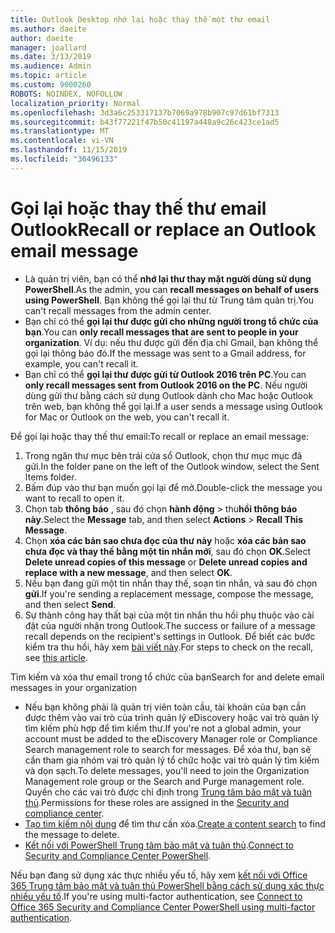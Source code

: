 ```yaml
---
title: Outlook Desktop nhớ lại hoặc thay thế một thư email
ms.author: daeite
author: daeite
manager: joallard
ms.date: 3/13/2019
ms.audience: Admin
ms.topic: article
ms.custom: 9000260
ROBOTS: NOINDEX, NOFOLLOW
localization_priority: Normal
ms.openlocfilehash: 3d3a6c253317137b7069a978b907c97d61bf7313
ms.sourcegitcommit: b43f77221f47b50c41197a448a9c26c423ce1ad5
ms.translationtype: MT
ms.contentlocale: vi-VN
ms.lasthandoff: 11/15/2019
ms.locfileid: "36496133"
---
```

# <a name="recall-or-replace-an-outlook-email-message"></a><span data-ttu-id="23db7-102">Gọi lại hoặc thay thế thư email Outlook</span><span class="sxs-lookup"><span data-stu-id="23db7-102">Recall or replace an Outlook email message</span></span>

- <span data-ttu-id="23db7-103">Là quản trị viên, bạn có thể **nhớ lại thư thay mặt người dùng sử dụng PowerShell**.</span><span class="sxs-lookup"><span data-stu-id="23db7-103">As the admin, you can **recall messages on behalf of users using PowerShell**.</span></span> <span data-ttu-id="23db7-104">Bạn không thể gọi lại thư từ Trung tâm quản trị.</span><span class="sxs-lookup"><span data-stu-id="23db7-104">You can't recall messages from the admin center.</span></span>
- <span data-ttu-id="23db7-105">Bạn chỉ có thể **gọi lại thư được gửi cho những người trong tổ chức của bạn**.</span><span class="sxs-lookup"><span data-stu-id="23db7-105">You can **only recall messages that are sent to people in your organization**.</span></span> <span data-ttu-id="23db7-106">Ví dụ: nếu thư được gửi đến địa chỉ Gmail, bạn không thể gọi lại thông báo đó.</span><span class="sxs-lookup"><span data-stu-id="23db7-106">If the message was sent to a Gmail address, for example, you can't recall it.</span></span>
- <span data-ttu-id="23db7-107">Bạn chỉ có thể **gọi lại thư được gửi từ Outlook 2016 trên PC**.</span><span class="sxs-lookup"><span data-stu-id="23db7-107">You can **only recall messages sent from Outlook 2016 on the PC**.</span></span> <span data-ttu-id="23db7-108">Nếu người dùng gửi thư bằng cách sử dụng Outlook dành cho Mac hoặc Outlook trên web, bạn không thể gọi lại.</span><span class="sxs-lookup"><span data-stu-id="23db7-108">If a user sends a message using Outlook for Mac or Outlook on the web, you can't recall it.</span></span>

<span data-ttu-id="23db7-109">Để gọi lại hoặc thay thế thư email:</span><span class="sxs-lookup"><span data-stu-id="23db7-109">To recall or replace an email message:</span></span>

1. <span data-ttu-id="23db7-110">Trong ngăn thư mục bên trái cửa sổ Outlook, chọn thư mục mục đã gửi.</span><span class="sxs-lookup"><span data-stu-id="23db7-110">In the folder pane on the left of the Outlook window, select the Sent Items folder.</span></span>
1. <span data-ttu-id="23db7-111">Bấm đúp vào thư bạn muốn gọi lại để mở.</span><span class="sxs-lookup"><span data-stu-id="23db7-111">Double-click the message you want to recall to open it.</span></span>
1. <span data-ttu-id="23db7-112">Chọn tab **thông báo** , sau đó chọn **hành động** > thu**hồi thông báo này**.</span><span class="sxs-lookup"><span data-stu-id="23db7-112">Select the **Message** tab, and then select **Actions** > **Recall This Message**.</span></span>
1. <span data-ttu-id="23db7-113">Chọn **xóa các bản sao chưa đọc của thư này** hoặc **xóa các bản sao chưa đọc và thay thế bằng một tin nhắn mới**, sau đó chọn **OK**.</span><span class="sxs-lookup"><span data-stu-id="23db7-113">Select **Delete unread copies of this message** or **Delete unread copies and replace with a new message**, and then select **OK**.</span></span>
1. <span data-ttu-id="23db7-114">Nếu bạn đang gửi một tin nhắn thay thế, soạn tin nhắn, và sau đó chọn **gửi**.</span><span class="sxs-lookup"><span data-stu-id="23db7-114">If you're sending a replacement message, compose the message, and then select **Send**.</span></span>
1. <span data-ttu-id="23db7-115">Sự thành công hay thất bại của một tin nhắn thu hồi phụ thuộc vào cài đặt của người nhận trong Outlook.</span><span class="sxs-lookup"><span data-stu-id="23db7-115">The success or failure of a message recall depends on the recipient's settings in Outlook.</span></span> <span data-ttu-id="23db7-116">Để biết các bước kiểm tra thu hồi, hãy xem [bài viết này](https://support.office.com/article/35027f88-d655-4554-b4f8-6c0729a723a0).</span><span class="sxs-lookup"><span data-stu-id="23db7-116">For steps to check on the recall, see [this article](https://support.office.com/article/35027f88-d655-4554-b4f8-6c0729a723a0).</span></span>

<span data-ttu-id="23db7-117">Tìm kiếm và xóa thư email trong tổ chức của bạn</span><span class="sxs-lookup"><span data-stu-id="23db7-117">Search for and delete email messages in your organization</span></span>

- <span data-ttu-id="23db7-118">Nếu bạn không phải là quản trị viên toàn cầu, tài khoản của bạn cần được thêm vào vai trò của trình quản lý eDiscovery hoặc vai trò quản lý tìm kiếm phù hợp để tìm kiếm thư.</span><span class="sxs-lookup"><span data-stu-id="23db7-118">If you're not a global admin, your account must be added to the eDiscovery Manager role or Compliance Search management role to search for messages.</span></span> <span data-ttu-id="23db7-119">Để xóa thư, bạn sẽ cần tham gia nhóm vai trò quản lý tổ chức hoặc vai trò quản lý tìm kiếm và dọn sạch.</span><span class="sxs-lookup"><span data-stu-id="23db7-119">To delete messages, you'll need to join the Organization Management role group or the Search and Purge management role.</span></span> <span data-ttu-id="23db7-120">Quyền cho các vai trò được chỉ định trong [Trung tâm bảo mật và tuân thủ](https://go.microsoft.com/fwlink/?linkid=2083731).</span><span class="sxs-lookup"><span data-stu-id="23db7-120">Permissions for these roles are assigned in the [Security and compliance center](https://go.microsoft.com/fwlink/?linkid=2083731).</span></span>
- <span data-ttu-id="23db7-121">[Tạo tìm kiếm nội dung](https://docs.microsoft.com/office365/securitycompliance/content-search) để tìm thư cần xóa.</span><span class="sxs-lookup"><span data-stu-id="23db7-121">[Create a content search](https://docs.microsoft.com/office365/securitycompliance/content-search) to find the message to delete.</span></span>
- <span data-ttu-id="23db7-122">[Kết nối với PowerShell Trung tâm bảo mật và tuân thủ](https://docs.microsoft.com/powershell/exchange/office-365-scc/connect-to-scc-powershell/connect-to-scc-powershell?view=exchange-ps).</span><span class="sxs-lookup"><span data-stu-id="23db7-122">[Connect to Security and Compliance Center PowerShell](https://docs.microsoft.com/powershell/exchange/office-365-scc/connect-to-scc-powershell/connect-to-scc-powershell?view=exchange-ps).</span></span>

<span data-ttu-id="23db7-123">Nếu bạn đang sử dụng xác thực nhiều yếu tố, hãy xem [kết nối với Office 365 Trung tâm bảo mật và tuân thủ PowerShell bằng cách sử dụng xác thực nhiều yếu tố](https://docs.microsoft.com/powershell/exchange/office-365-scc/connect-to-scc-powershell/mfa-connect-to-scc-powershell?view=exchange-ps).</span><span class="sxs-lookup"><span data-stu-id="23db7-123">If you're using multi-factor authentication, see [Connect to Office 365 Security and Compliance Center PowerShell using multi-factor authentication](https://docs.microsoft.com/powershell/exchange/office-365-scc/connect-to-scc-powershell/mfa-connect-to-scc-powershell?view=exchange-ps).</span></span>